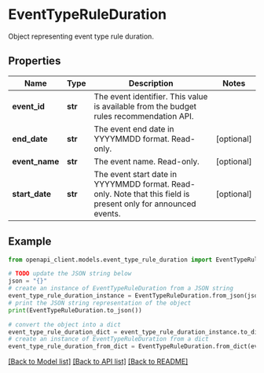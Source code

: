 # EventTypeRuleDuration

Object representing event type rule duration.

## Properties

Name | Type | Description | Notes
------------ | ------------- | ------------- | -------------
**event_id** | **str** | The event identifier. This value is available from the budget rules recommendation API. | 
**end_date** | **str** | The event end date in YYYYMMDD format. Read-only. | [optional] 
**event_name** | **str** | The event name. Read-only. | [optional] 
**start_date** | **str** | The event start date in YYYYMMDD format. Read-only. Note that this field is present only for announced events. | [optional] 

## Example

```python
from openapi_client.models.event_type_rule_duration import EventTypeRuleDuration

# TODO update the JSON string below
json = "{}"
# create an instance of EventTypeRuleDuration from a JSON string
event_type_rule_duration_instance = EventTypeRuleDuration.from_json(json)
# print the JSON string representation of the object
print(EventTypeRuleDuration.to_json())

# convert the object into a dict
event_type_rule_duration_dict = event_type_rule_duration_instance.to_dict()
# create an instance of EventTypeRuleDuration from a dict
event_type_rule_duration_from_dict = EventTypeRuleDuration.from_dict(event_type_rule_duration_dict)
```
[[Back to Model list]](../README.md#documentation-for-models) [[Back to API list]](../README.md#documentation-for-api-endpoints) [[Back to README]](../README.md)


